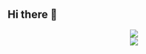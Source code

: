 ## Hi there 👋

<center>

<picture>
  <source
    srcset="https://rainppr-github-readme-stats.vercel.app/api?username=RainPPR&count_private=true&show_icons=true&include_all_commits=true&theme=dark"
    media="(prefers-color-scheme: dark)"
  />
  <source
    srcset="https://rainppr-github-readme-stats.vercel.app/api?username=RainPPR&count_private=true&show_icons=true&include_all_commits=true"
    media="(prefers-color-scheme: light), (prefers-color-scheme: no-preference)"
  />
  <img src="https://rainppr-github-readme-stats.vercel.app/api?username=RainPPR&count_private=true&show_icons=true&include_all_commits=true" />
</picture>

<br>

<picture>
  <source
    srcset="https://rainppr-github-readme-stats.vercel.app/api/wakatime?username=RainPPR&theme=dark"
    media="(prefers-color-scheme: dark)"
  />
  <source
    srcset="https://rainppr-github-readme-stats.vercel.app/api/wakatime?username=RainPPR"
    media="(prefers-color-scheme: light), (prefers-color-scheme: no-preference)"
  />
  <img src="https://rainppr-github-readme-stats.vercel.app/api/wakatime?username=RainPPR" />
</picture>

</center>
